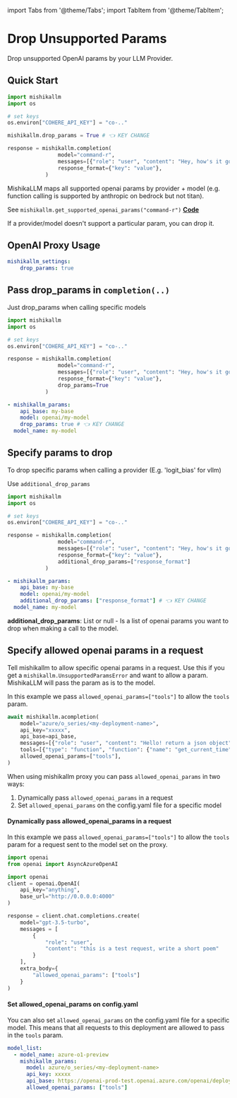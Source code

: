 import Tabs from '@theme/Tabs';
import TabItem from '@theme/TabItem';

# Drop Unsupported Params 

Drop unsupported OpenAI params by your LLM Provider.

## Quick Start 

```python 
import mishikallm 
import os 

# set keys 
os.environ["COHERE_API_KEY"] = "co-.."

mishikallm.drop_params = True # 👈 KEY CHANGE

response = mishikallm.completion(
                model="command-r",
                messages=[{"role": "user", "content": "Hey, how's it going?"}],
                response_format={"key": "value"},
            )
```


MishikaLLM maps all supported openai params by provider + model (e.g. function calling is supported by anthropic on bedrock but not titan). 

See `mishikallm.get_supported_openai_params("command-r")` [**Code**](https://github.com/skorpland/mishikallm/blob/main/mishikallm/utils.py#L3584)

If a provider/model doesn't support a particular param, you can drop it. 

## OpenAI Proxy Usage

```yaml
mishikallm_settings:
    drop_params: true
```

## Pass drop_params in `completion(..)`

Just drop_params when calling specific models 

<Tabs>
<TabItem value="sdk" label="SDK">

```python 
import mishikallm 
import os 

# set keys 
os.environ["COHERE_API_KEY"] = "co-.."

response = mishikallm.completion(
                model="command-r",
                messages=[{"role": "user", "content": "Hey, how's it going?"}],
                response_format={"key": "value"},
                drop_params=True
            )
```
</TabItem>
<TabItem value="proxy" label="PROXY">

```yaml
- mishikallm_params:
    api_base: my-base
    model: openai/my-model
    drop_params: true # 👈 KEY CHANGE
  model_name: my-model
```
</TabItem>
</Tabs>

## Specify params to drop 

To drop specific params when calling a provider (E.g. 'logit_bias' for vllm)

Use `additional_drop_params`

<Tabs>
<TabItem value="sdk" label="SDK">

```python
import mishikallm 
import os 

# set keys 
os.environ["COHERE_API_KEY"] = "co-.."

response = mishikallm.completion(
                model="command-r",
                messages=[{"role": "user", "content": "Hey, how's it going?"}],
                response_format={"key": "value"},
                additional_drop_params=["response_format"]
            )
```
</TabItem>
<TabItem value="proxy" label="PROXY">

```yaml
- mishikallm_params:
    api_base: my-base
    model: openai/my-model
    additional_drop_params: ["response_format"] # 👈 KEY CHANGE
  model_name: my-model
```
</TabItem>
</Tabs>

**additional_drop_params**: List or null - Is a list of openai params you want to drop when making a call to the model.

## Specify allowed openai params in a request

Tell mishikallm to allow specific openai params in a request. Use this if you get a `mishikallm.UnsupportedParamsError` and want to allow a param. MishikaLLM will pass the param as is to the model.



<Tabs>
<TabItem value="sdk" label="MishikaLLM Python SDK">

In this example we pass `allowed_openai_params=["tools"]` to allow the `tools` param.

```python showLineNumbers title="Pass allowed_openai_params to MishikaLLM Python SDK"
await mishikallm.acompletion(
    model="azure/o_series/<my-deployment-name>",
    api_key="xxxxx",
    api_base=api_base,
    messages=[{"role": "user", "content": "Hello! return a json object"}],
    tools=[{"type": "function", "function": {"name": "get_current_time", "description": "Get the current time in a given location.", "parameters": {"type": "object", "properties": {"location": {"type": "string", "description": "The city name, e.g. San Francisco"}}, "required": ["location"]}}}]
    allowed_openai_params=["tools"],
)
```
</TabItem>
<TabItem value="proxy" label="MishikaLLM Proxy">

When using mishikallm proxy you can pass `allowed_openai_params` in two ways:

1. Dynamically pass `allowed_openai_params` in a request
2. Set `allowed_openai_params` on the config.yaml file for a specific model

#### Dynamically pass allowed_openai_params in a request
In this example we pass `allowed_openai_params=["tools"]` to allow the `tools` param for a request sent to the model set on the proxy.

```python showLineNumbers title="Dynamically pass allowed_openai_params in a request"
import openai
from openai import AsyncAzureOpenAI

import openai
client = openai.OpenAI(
    api_key="anything",
    base_url="http://0.0.0.0:4000"
)

response = client.chat.completions.create(
    model="gpt-3.5-turbo",
    messages = [
        {
            "role": "user",
            "content": "this is a test request, write a short poem"
        }
    ],
    extra_body={ 
        "allowed_openai_params": ["tools"]
    }
)
```

#### Set allowed_openai_params on config.yaml

You can also set `allowed_openai_params` on the config.yaml file for a specific model. This means that all requests to this deployment are allowed to pass in the `tools` param.

```yaml showLineNumbers title="Set allowed_openai_params on config.yaml"
model_list:
  - model_name: azure-o1-preview
    mishikallm_params:
      model: azure/o_series/<my-deployment-name>
      api_key: xxxxx
      api_base: https://openai-prod-test.openai.azure.com/openai/deployments/o1/chat/completions?api-version=2025-01-01-preview
      allowed_openai_params: ["tools"]
```
</TabItem>
</Tabs>